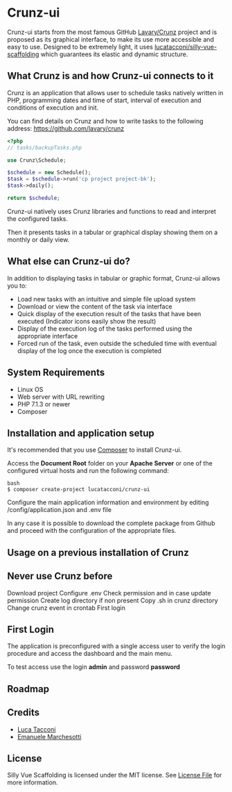 # Crunz-ui

Crunz-ui starts from the most famous GitHub [Lavary/Crunz](https://github.com/lavary/crunz) project and is proposed as its graphical interface, to make its use more accessible and easy to use. Designed to be extremely light, it uses [lucatacconi/silly-vue-scaffolding](https://github.com/lucatacconi/silly-vue-scaffolding) which guarantees its elastic and dynamic structure.


## What Crunz is and how Crunz-ui connects to it

Crunz is an application that allows user to schedule tasks natively written in PHP, programming dates and time of start, interval of execution and conditions of execution and init.

You can find details on Crunz and how to write tasks to the following address: https://github.com/lavary/crunz

```php
<?php
// tasks/backupTasks.php

use Crunz\Schedule;

$schedule = new Schedule();
$task = $schedule->run('cp project project-bk');
$task->daily();

return $schedule;
```

Crunz-ui natively uses Crunz libraries and functions to read and interpret the configured tasks.

Then it presents tasks in a tabular or graphical display showing them on a monthly or daily view.


## What else can Crunz-ui do?

In addition to displaying tasks in tabular or graphic format, Crunz-ui allows you to:
* Load new tasks with an intuitive and simple file upload system
* Download or view the content of the task via interface
* Quick display of the execution result of the tasks that have been executed (Indicator icons easily show the result)
* Display of the execution log of the tasks performed using the appropriate interface
* Forced run of the task, even outside the scheduled time with eventual display of the log once the execution is completed


## System Requirements

* Linux OS
* Web server with URL rewriting
* PHP 7.1.3 or newer
* Composer


## Installation and application setup

It's recommended that you use [Composer](https://getcomposer.org/) to install Crunz-ui.

Access the **Document Root** folder on your **Apache Server** or one of the configured virtual hosts and run the following command:
```
bash
$ composer create-project lucatacconi/crunz-ui
```

Configure the main application information and environment by editing /config/application.json and .env file

In any case it is possible to download the complete package from Github and proceed with the configuration of the appropriate files.



## Usage on a previous installation of Crunz


## Never use Crunz before


Download project
Configure .env
Check permission and in case update permission
Create log directory if non present
Copy .sh in crunz directory
Change crunz event in crontab
First login



## First Login

The application is preconfigured with a single access user to verify the login procedure and access the dashboard and the main menu.

To test access use the login **admin** and password **password**


## Roadmap

## Credits

* [Luca Tacconi](https://github.com/lucatacconi)
* [Emanuele Marchesotti](https://github.com/flagellarmirror)


## License

Silly Vue Scaffolding is licensed under the MIT license. See [License File](LICENSE.md) for more information.

